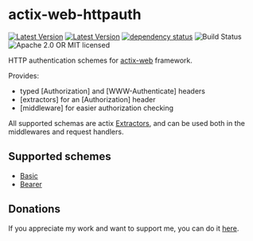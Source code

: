 # actix-web-httpauth

[![Latest Version](https://img.shields.io/crates/v/actix-web-httpauth.svg)](https://crates.io/crates/actix-web-httpauth)
[![Latest Version](https://docs.rs/actix-web-httpauth/badge.svg)](https://docs.rs/actix-web-httpauth)
[![dependency status](https://deps.rs/crate/actix-web-httpauth/0.3.0/status.svg)](https://deps.rs/crate/actix-web-httpauth/0.3.0)
![Build Status](https://travis-ci.org/svartalf/actix-web-httpauth.svg?branch=master)
![Apache 2.0 OR MIT licensed](https://img.shields.io/badge/license-Apache2.0%2FMIT-blue.svg)

HTTP authentication schemes for [actix-web](https://github.com/actix/actix-web) framework.

Provides:
 * typed [Authorization] and  [WWW-Authenticate] headers
 * [extractors] for an [Authorization] header
 * [middleware] for easier authorization checking

All supported schemas are actix [Extractors](https://docs.rs/actix-web/1.0.0/actix_web/trait.FromRequest.html),
and can be used both in the middlewares and request handlers.

## Supported schemes

 * [Basic](https://tools.ietf.org/html/rfc7617)
 * [Bearer](https://tools.ietf.org/html/rfc6750)

## Donations

If you appreciate my work and want to support me, you can do it [here](https://svartalf.info/donate/).
